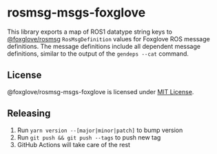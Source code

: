 # rosmsg-msgs-foxglove

This library exports a map of ROS1 datatype string keys to [@foxglove/rosmsg](https://github.com/foxglove/rosmsg) `RosMsgDefinition` values for Foxglove ROS message definitions. The message definitions include all dependent message definitions, similar to the output of the `gendeps --cat` command.

## License

@foxglove/rosmsg-msgs-foxglove is licensed under [MIT License](https://opensource.org/licenses/MIT).

## Releasing

1. Run `yarn version --[major|minor|patch]` to bump version
2. Run `git push && git push --tags` to push new tag
3. GitHub Actions will take care of the rest
